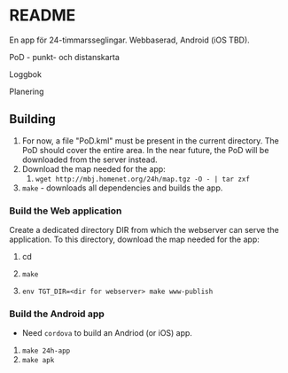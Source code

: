 # README

En app för 24-timmarsseglingar.  Webbaserad, Android (iOS TBD).

PoD - punkt- och distanskarta

Loggbok

Planering

## Building

1. For now, a file "PoD.kml" must be present in the current
   directory.  The PoD should cover the entire area.  In the near
   future, the PoD will be downloaded from the server instead.
2. Download the map needed for the app:
   1. `wget http://mbj.homenet.org/24h/map.tgz -O - | tar zxf`
2. `make` - downloads all dependencies and builds the app.

### Build the Web application

Create a dedicated directory DIR from which the webserver can serve the
application.  To this directory, download the map needed for the app:

1. cd <DIR>



1. `make`
2. `env TGT_DIR=<dir for webserver> make www-publish`

### Build the Android app

- Need `cordova` to build an Andriod (or iOS) app.

1. `make 24h-app`
2. `make apk`

